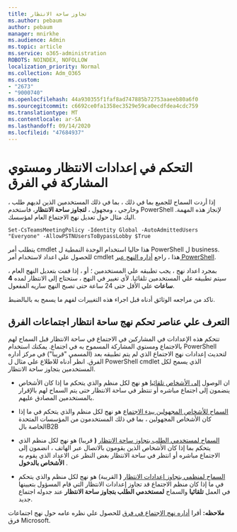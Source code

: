 ```yaml
---
title: تجاوز ساحة الانتظار
ms.author: pebaum
author: pebaum
manager: mnirkhe
ms.audience: Admin
ms.topic: article
ms.service: o365-administration
ROBOTS: NOINDEX, NOFOLLOW
localization_priority: Normal
ms.collection: Adm_O365
ms.custom:
- "2673"
- "9000740"
ms.openlocfilehash: 44a930355f1faf8ad747885b72753aaeeb80a6f0
ms.sourcegitcommit: c6692ce0fa1358ec3529e59ca0ecdfdea4cdc759
ms.translationtype: MT
ms.contentlocale: ar-SA
ms.lasthandoff: 09/14/2020
ms.locfileid: "47684937"
---
```

# <a name="control-lobby-settings-and-level-of-participation-in-teams"></a>التحكم في إعدادات الانتظار ومستوي المشاركة في الفرق

إذا أردت السماح للجميع بما في ذلك ، بما في ذلك المستخدمين الذين لديهم طلب ، وخارجي ، ومجهول ، **لتجاوز ساحة الانتظار**، فاستخدم PowerShell لإنجاز هذه المهمة. اليك مثال حول تعديل نهج الاجتماع العام لمؤسسك.

`Set-CsTeamsMeetingPolicy -Identity Global -AutoAdmittedUsers "Everyone" -AllowPSTNUsersToBypassLobby $True`

يتطلب أمر cmdlet هذا حاليا استخدام الوحدة النمطية ل PowerShell ل business. للحصول علي اعداد لاستخدام أمر cmdlet هذا ، راجع [أداره النهج عبر PowerShell](https://docs.microsoft.com/microsoftteams/teams-powershell-overview#managing-policies-via-powershell).

بمجرد اعداد نهج ، يجب تطبيقه علي المستخدمين ؛ أو ، إذا قمت بتعديل النهج العام ، سيتم تطبيقه علي المستخدمين تلقائيا. لأي تغيير في النهج ، ستحتاج إلى الانتظار لمده **4 ساعات** علي الأقل حتى 24 ساعة حتى تصبح النهج ساريه المفعول. 

تاكد من مراجعه الوثائق أدناه قبل اجراء هذه التغييرات لفهم ما يسمح به بالبالضبط.


## <a name="understanding-teams-meeting-lobby-policy-controls"></a>التعرف علي عناصر تحكم نهج ساحة انتظار اجتماعات الفرق

تتحكم هذه الإعدادات في المشاركين في الاجتماع في ساحة الانتظار قبل السماح لهم بالاجتماع ومستوي المشاركة المسموح به في اجتماع. يمكنك استخدام PowerShell لتحديث إعدادات نهج الاجتماع الذي لم يتم تطبيقه بعد (المسمي "قريبا") في مركز أداره الفرق. انظر أدناه للاطلاع علي مثال ل PowerShell cmdlet الذي يسمح لكل المستخدمين بتجاوز ساحة الانتظار.

- ان الوصول [إلى الأشخاص تلقائيا](https://docs.microsoft.com/microsoftteams/meeting-policies-in-teams#automatically-admit-people) هو نهج لكل منظم والذي يتحكم ما إذا كان الأشخاص ينضمون إلى اجتماع مباشره أو تنتظر في ساحة الانتظار حتى يتم السماح لهم بالإقرار بالمستخدمين المصادق عليهم.

- [السماح للأشخاص المجهولين ببدء الاجتماع](https://docs.microsoft.com/microsoftteams/meeting-policies-in-teams#allow-anonymous-people-to-start-a-meeting) هو نهج لكل منظم والذي يتحكم في ما إذا كان الأشخاص المجهولين ، بما في ذلك المستخدمون من المؤسسات المتحدة الخاصة بالB2B

- [السماح لمستخدمي الطلب بتجاوز ساحة الانتظار](https://docs.microsoft.com/microsoftteams/meeting-policies-in-teams#allow-dial-in-users-to-bypass-the-lobby-coming-soon) **(** قريبا) هو نهج لكل منظم الذي يتحكم بما إذا كان الأشخاص الذين يقومون بالاتصال عبر الهاتف ، انضمون إلى الاجتماع مباشره أو انتظر في ساحة الانتظار بغض النظر عن الاعداد الذي يقوم به **الأشخاص بالدخول** .

- [السماح لمنظمي بتجاوز إعدادات الانتظار](https://docs.microsoft.com/microsoftteams/meeting-policies-in-teams#allow-organizers-to-override-lobby-settings-coming-soon) **(** القريبة) هو نهج لكل منظم والذي يتحكم في ما إذا كان منظم الاجتماع قد تجاوز إعدادات الانتظار التي قام المسؤول بتعيينها في العمل **تلقائيا** والسماح **لمستخدمي الطلب بتجاوز ساحة الانتظار** عند جدوله اجتماع جديد.

**ملاحظه:** أقرا [أداره نهج الاجتماع في فرق](https://docs.microsoft.com/microsoftteams/meeting-policies-in-teams) للحصول علي نظره عامه حول نهج اجتماعات فرق Microsoft.
